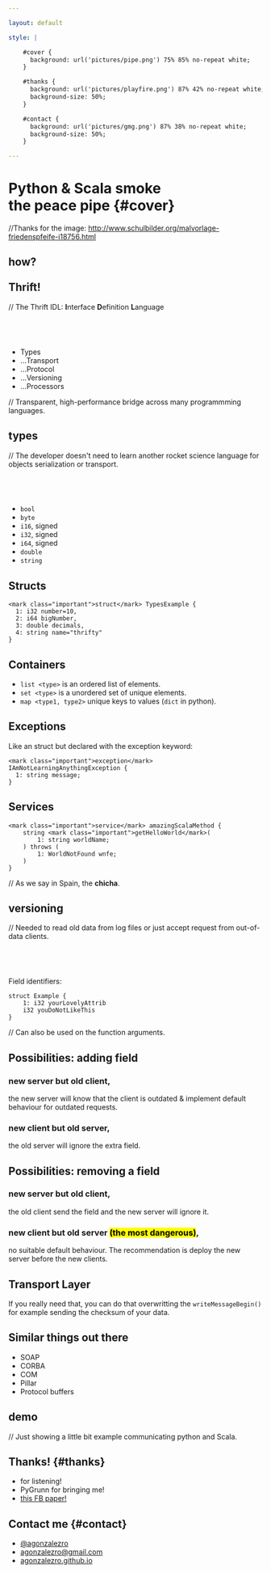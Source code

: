```yaml
---

layout: default

style: |

    #cover {
      background: url('pictures/pipe.png') 75% 85% no-repeat white;
    }

    #thanks {
      background: url('pictures/playfire.png') 87% 42% no-repeat white;
      background-size: 50%;
    }

    #contact {
      background: url('pictures/gmg.png') 87% 38% no-repeat white;
      background-size: 50%;
    }

---
```


# Python & Scala smoke <br> the peace pipe {#cover}

//Thanks for the image: http://www.schulbilder.org/malvorlage-friedenspfeife-i18756.html


## **how?<br><br>Thrift!**

// The Thrift IDL: **I**nterface **D**efinition **L**anguage


## &nbsp;

- Types
- …Transport
- …Protocol
- …Versioning
- …Processors

// Transparent, high-performance bridge across many programmming languages.


## **types**

// The developer doesn't need to learn another rocket science language for objects serialization or transport.

## &nbsp;

- `bool`
- `byte`
- `i16`, signed
- `i32`, signed
- `i64`, signed
- `double`
- `string`

## Structs

    <mark class="important">struct</mark> TypesExample {
      1: i32 number=10,
      2: i64 bigNumber,
      3: double decimals,
      4: string name="thrifty"
    }

## Containers

- `list <type>` is an ordered list of elements.
- `set <type>` is a unordered set of unique elements.
- `map <type1, type2>` unique keys to values (`dict` in python).

## Exceptions

Like an struct but declared with the exception keyword:

    <mark class="important">exception</mark> IAmNotLearningAnythingException {
      1: string message;
    }

## Services

    <mark class="important">service</mark> amazingScalaMethod {
        string <mark class="important">getHelloWorld</mark>(
            1: string worldName;
        ) throws (
            1: WorldNotFound wnfe;
        )
    }

// As we say in Spain, the **chicha**.


## **versioning**

// Needed to read old data from log files or just accept request from out-of-data clients.

## &nbsp;

Field identifiers:

    struct Example {
        1: i32 yourLovelyAttrib
        i32 youDoNotLikeThis
    }

// Can also be used on the function arguments.

## Possibilities: adding field

### new server but old client,

the new server will know that the client is outdated & implement default behaviour for outdated requests.

### new client but old server,

the old server will ignore the extra field.

## Possibilities: removing a field

### new server but old client,

the old client send the field and the new server will ignore it.

### new client but old server <mark>(the most dangerous)</mark>,

no suitable default behaviour. The recommendation is deploy the new server before the new clients.

## Transport Layer

If you really need that, you can do that overwritting the `writeMessageBegin()` for example sending the checksum of your data.


## Similar things out there

- SOAP
- CORBA
- COM
- Pillar
- Protocol buffers


## **demo**

// Just showing a little bit example communicating python and Scala.


## Thanks! {#thanks}

- for listening!
- PyGrunn for bringing me!
- [this FB paper!](http://thrift.apache.org/static/files/thrift-20070401.pdf)

## Contact me {#contact}

- [@agonzalezro](http://twitter.com/agonzalezro)
- [agonzalezro@gmail.com](mailto://agonzalezro@gmail.com)
- [agonzalezro.github.io](http://agonzalezro.github.io)
